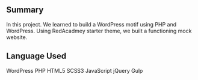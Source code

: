 ## Summary
In this project. We learned to build a WordPress motif using PHP and WordPress.
Using RedAcadmey starter theme, we built a functioning mock website. 

## Language Used
WordPress
PHP
HTML5
SCSS3
JavaScript
jQuery
Gulp
